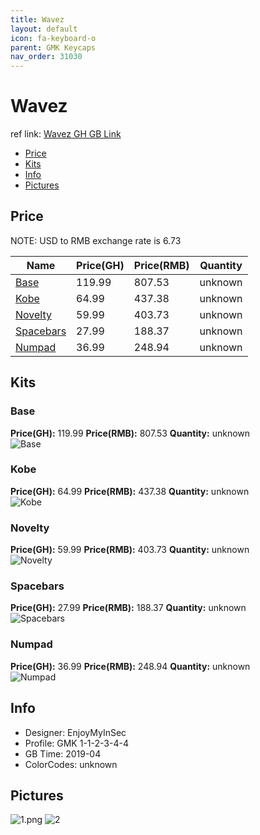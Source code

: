 ```yaml
---
title: Wavez
layout: default
icon: fa-keyboard-o
parent: GMK Keycaps
nav_order: 31030
---
```


# Wavez

ref link: [Wavez GH GB Link](https://geekhack.org/index.php?topic=100063.0)

* [Price](#price)
* [Kits](#kits)
* [Info](#info)
* [Pictures](#pictures)


## Price  
NOTE: USD to RMB exchange rate is 6.73

| Name          | Price(GH)    |  Price(RMB) | Quantity |
| ------------- | ------------ |  ---------- | -------- |
|[Base](#base)|119.99|807.53|unknown|
|[Kobe](#kobe)|64.99|437.38|unknown|
|[Novelty](#novelty)|59.99|403.73|unknown|
|[Spacebars](#spacebars)|27.99|188.37|unknown|
|[Numpad](#numpad)|36.99|248.94|unknown|


## Kits
### Base
**Price(GH):** 119.99    **Price(RMB):** 807.53    **Quantity:** unknown  
<img src="{{ 'assets/images/gmk-keycaps/wavez/kits_pics/base.png' | relative_url }}" alt="Base" class="image featured">

### Kobe
**Price(GH):** 64.99    **Price(RMB):** 437.38    **Quantity:** unknown  
<img src="{{ 'assets/images/gmk-keycaps/wavez/kits_pics/kobe.png' | relative_url }}" alt="Kobe" class="image featured">

### Novelty
**Price(GH):** 59.99    **Price(RMB):** 403.73    **Quantity:** unknown  
<img src="{{ 'assets/images/gmk-keycaps/wavez/kits_pics/novelty.png' | relative_url }}" alt="Novelty" class="image featured">

### Spacebars
**Price(GH):** 27.99    **Price(RMB):** 188.37    **Quantity:** unknown  
<img src="{{ 'assets/images/gmk-keycaps/wavez/kits_pics/spacebars.png' | relative_url }}" alt="Spacebars" class="image featured">

### Numpad
**Price(GH):** 36.99    **Price(RMB):** 248.94    **Quantity:** unknown  
<img src="{{ 'assets/images/gmk-keycaps/wavez/kits_pics/numpad.png' | relative_url }}" alt="Numpad" class="image featured">


## Info
* Designer: EnjoyMyInSec
* Profile: GMK 1-1-2-3-4-4
* GB Time: 2019-04
* ColorCodes: unknown 


## Pictures
<img src="{{ 'assets/images/gmk-keycaps/wavez/rendering_pics/1.png' | relative_url }}" alt="1.png" class="image featured">
<img src="{{ 'assets/images/gmk-keycaps/wavez/rendering_pics/2.jpg' | relative_url }}" alt="2" class="image featured">
